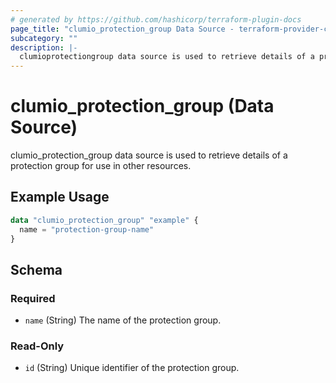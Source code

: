 ```yaml
---
# generated by https://github.com/hashicorp/terraform-plugin-docs
page_title: "clumio_protection_group Data Source - terraform-provider-clumio"
subcategory: ""
description: |-
  clumioprotectiongroup data source is used to retrieve details of a protection group for use in other resources.
---
```


# clumio_protection_group (Data Source)

clumio_protection_group data source is used to retrieve details of a protection group for use in other resources.

## Example Usage

```terraform
data "clumio_protection_group" "example" {
  name = "protection-group-name"
}
```

<!-- schema generated by tfplugindocs -->
## Schema

### Required

- `name` (String) The name of the protection group.

### Read-Only

- `id` (String) Unique identifier of the protection group.
